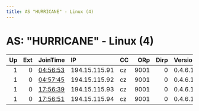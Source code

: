 ```yaml
---
title: AS "HURRICANE" - Linux (4)
---
```


# AS: "HURRICANE" - Linux (4)

|   Up |   Ext | JoinTime                                                                                              | IP            | CC   |   ORp |   Dirp | Version   | Contact   | Nickname      |   eFamMembers |
|-----:|------:|:------------------------------------------------------------------------------------------------------|:--------------|:-----|------:|-------:|:----------|:----------|:--------------|--------------:|
|    1 |     0 | [04:56:53](https://nusenu.github.io/OrNetStats/w/relay/5CC73850BA19AF390D7A57BBF2C1EF4BD3290BCD.html) | 194.15.115.91 | cz   |  9001 |      0 | 0.4.6.10  | None      | WaterElementX |             2 |
|    1 |     0 | [04:57:45](https://nusenu.github.io/OrNetStats/w/relay/48B1BDAAF9224B1ED993C404E18DA9031B5085EA.html) | 194.15.115.92 | cz   |  9001 |      0 | 0.4.6.10  | None      | EarthElementX |             2 |
|    1 |     0 | [17:56:39](https://nusenu.github.io/OrNetStats/w/relay/5A9404C9AF72DB12ADEB2FF810E7DA12D3D66CEF.html) | 194.15.115.93 | cz   |  9001 |      0 | 0.4.6.10  | None      | FireElementX  |             1 |
|    1 |     0 | [17:56:51](https://nusenu.github.io/OrNetStats/w/relay/B3BA59924953C5991B03EA9FC5084BB3DB55459E.html) | 194.15.115.94 | cz   |  9001 |      0 | 0.4.6.10  | None      | AirElementX   |             1 |

